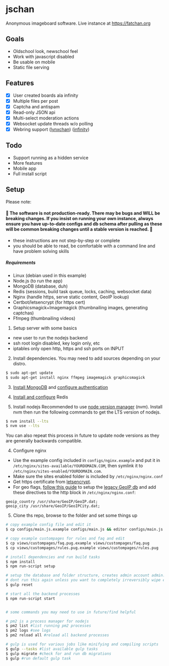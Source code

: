 # jschan
Anonymous imageboard software. Live instance at https://fatchan.org

## Goals
- Oldschool look, newschool feel
- Work with javascript disabled
- Be usable on mobile
- Static file serving

## Features
- [x] User created boards ala infinity
- [x] Multiple files per post
- [x] Captcha and antispam
- [x] Read-only JSON api
- [x] Multi-select moderation actions
- [x] Websocket update threads w/o polling
- [x] Webring support ([lynxchan](https://gitlab.com/alogware/LynxChanAddon-Webring)) ([infinity](https://gitlab.com/Tenicu/infinityaddon-webring))

## Todo
- Support running as a hidden service
- More features
- Mobile app
- Full install script

## Setup
Please note:
#### 🚨 The software is not production-ready. There may be bugs and WILL be breaking changes. If you insist on running your own instance, always ensure you have up-to-date configs and db schema after pulling as these will be common breaking changes until a stable version is reached. 🚨
- these instructions are not step-by-step or complete
- you should be able to read, be comfortable with a command line and have problem solving skills

##### Requirements
- Linux (debian used in this example)
- Node.js (to run the app)
- MongoDB (database, duh)
- Redis (sessions, build task queue, locks, caching, websocket data)
- Nginx (handle https, serve static content, GeoIP lookup)
- Certbot/letsencrypt (for https cert)
- Graphicsmagick+Imagemagick (thumbnailing images, generating captchas)
- Ffmpeg (thumbnailing videos)

1. Setup server with some basics

  - new user to run the nodejs backend
  - ssh root login disabled, key login only, etc
  - iptables only open http, https and ssh ports on INPUT

2. Install dependencies. You may need to add sources depending on your distro.
```bash
$ sudo apt-get update
$ sudo apt-get install nginx ffmpeg imagemagick graphicsmagick
```

3. [Install MongoDB](https://docs.mongodb.com/manual/tutorial/install-mongodb-on-debian/#install-mongodb-community-edition-on-debian) and [configure authentication](https://medium.com/mongoaudit/how-to-enable-authentication-on-mongodb-b9e8a924efac)

4. [Install and configure](https://www.digitalocean.com/community/tutorials/how-to-install-and-secure-redis-on-debian-9) Redis

4. Install nodejs
Recommended to use [node version manager](https://github.com/nvm-sh/nvm) (nvm).
Install nvm then run the following commands to get the LTS version of nodejs.
```bash
$ nvm install --lts
$ nvm use --lts
```
You can also repeat this process in future to update node versions as they are generally backwards compatible.

4. Configure nginx
- Use the example config included in `configs/nginx.example` and put it in `/etc/nginx/sites-available/YOURDOMAIN.COM`, then symlink it to `/etc/nginx/sites-enabled/YOURDOMAIN.com`.
- Make sure the sites enabled folder is included by `/etc/nginx/nginx.conf`
- Get https certificate from [letsencrypt](https://wiki.debian.org/LetsEncrypt).
- For geo flags, [follow this guide](http://archive.is/2SMOb) to setup the [legacy GeoIP db](https://www.miyuru.lk/geoiplegacy) and add these directives to the http block in `/etc/nginx/nginx.conf`:
```
geoip_country /usr/share/GeoIP/GeoIP.dat;
geoip_city /usr/share/GeoIP/GeoIPCity.dat;
```

5. Clone ths repo, browse to the folder and set some things up
```bash
# copy example config file and edit it
$ cp configs/main.js.example configs/main.js && editor configs/main.js

# copy example custompages for rules and faq and edit
$ cp views/custompages/faq.pug.example views/custompages/faq.pug
$ cp views/custompages/rules.pug.example views/custompages/rules.pug

# install dependencies and run build tasks
$ npm install
$ npm run-script setup

# setup the database and folder structure, creates admin account admin:changeme
# dont run this again unless you want to completely irreversibly wipe everything
$ gulp reset

# start all the backend processes
$ npm run-script start


# some commands you may need to use in future/find helpful

# pm2 is a process manager for nodejs
$ pm2 list #list running pm2 processes
$ pm2 logs #see logs
$ pm2 reload all #reload all backend processes

# gulp is used for various jobs like minifying and compiling scripts
$ gulp --tasks #list available gulp tasks
$ gulp migrate #check for and run db migrations
$ gulp #run default gulp task
```
